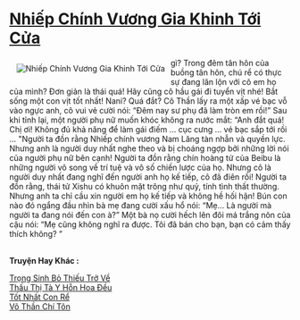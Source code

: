 <a href="https://truyenwiki.net/nhiep-chinh-vuong-gia-khinh-toi-cua.36561/" title="Nhiếp Chính Vương Gia Khinh Tới Cửa"><h1>Nhiếp Chính Vương Gia Khinh Tới Cửa</h1></a><div style="display:table"><img align="right" style="float: left; padding: 10px;" src="https://truyenwiki.net/a/img/str/src/36561.jpg" alt="Nhiếp Chính Vương Gia Khinh Tới Cửa">gì? Trong đêm tân hôn của buồng tân hôn, chú rể có thực sự đang lăn lộn với cô em họ của mình? Đơn giản là thái quá! Hãy cũng cô hầu gái đi tuyển vịt nhé! Bắt sống một con vịt tốt nhất! Nani? Quá đắt? Cô Thần lấy ra một xấp vé bạc vỗ vào ngực anh, cô vui vẻ cười nói: “Đêm nay sư phụ đã làm tròn em rồi!” Sau khi tỉnh lại, một người phụ nữ muốn khóc không ra nước mắt: “Anh đắt quá! Chị ơi! Không đủ khả năng để làm gái điếm ... cục cưng ... vé bạc sắp tới rồi ... "Người ta đồn rằng Nhiếp chính vương Nam Lăng tàn nhẫn và quyền lực. Nhưng anh là người duy nhất nghe theo và bị choáng ngợp bởi những lời nói của người phụ nữ bên cạnh! Người ta đồn rằng chín hoàng tử của Beibu là những người vô song về trí tuệ và vô số chiến lược của họ. Nhưng cô là người duy nhất đang nghĩ đến người anh họ kế tiếp, cô đã điên rồi! Người ta đồn rằng, thái tử Xishu có khuôn mặt trông như quỷ, tính tình thất thường. Nhưng anh ta chỉ cầu xin người em họ kế tiếp và không hề hối hận! Bún con nào đó ngẩng đầu nhìn bà mẹ đang cười xấu hổ nói: “Mẹ… Là người mà người ta đang nói đến con à?” Một bà nọ cười hếch lên đôi má trắng nõn của cậu nói: “Mẹ cũng không nghĩ ra được. Tôi đã bán cho bạn, bạn có cảm thấy thích không? ”</div><p><br><b>Truyện Hay Khác :</b></p><a href="https://truyenwiki.net/trong-sinh-bo-thieu-tro-ve.35322/" alt="Trọng Sinh Bỏ Thiếu Trở Về">Trọng Sinh Bỏ Thiếu Trở Về</a><br/><a href="https://sangtacviet.wordpress.com/2020/10/22/thau-thi-ta-y-hon-hoa-deu/" alt="Thấu Thị Tà Y Hỗn Hoa Đều">Thấu Thị Tà Y Hỗn Hoa Đều</a><br/><a href="https://sangtacviet.wordpress.com/2020/10/22/tot-nhat-con-re/" alt="Tốt Nhất Con Rể">Tốt Nhất Con Rể</a><br/><a href="https://sangtacviet.wordpress.com/2020/10/22/vo-than-chi-ton/" alt="Võ Thần Chí Tôn">Võ Thần Chí Tôn</a><br/>